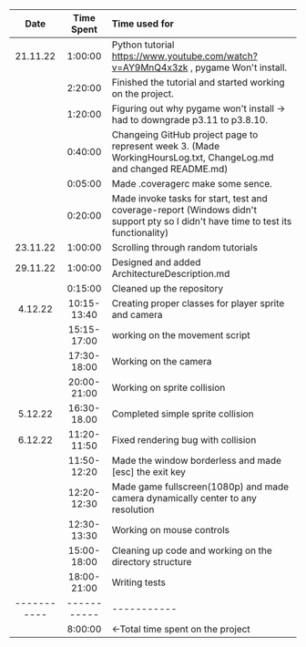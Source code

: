 |Date|Time Spent|Time used for|
| :---: | :---: | :--- |
|21.11.22|1:00:00|Python tutorial https://www.youtube.com/watch?v=AY9MnQ4x3zk , pygame Won't install.|
||2:20:00|Finished the tutorial and started working on the project.|
||1:20:00|Figuring out why pygame won't install -> had to downgrade p3.11 to p3.8.10.|
||0:40:00|Changeing GitHub project page to represent week 3. (Made WorkingHoursLog.txt, ChangeLog.md and changed README.md)|
||0:05:00|Made .coveragerc make some sence.|
||0:20:00|Made invoke tasks for start, test and coverage-report (Windows didn't support pty so I didn't have time to test its functionality)|
|23.11.22|1:00:00|Scrolling through random tutorials|
|29.11.22|1:00:00|Designed and added ArchitectureDescription.md|
||0:15:00|Cleaned up the repository|
|4.12.22|10:15-13:40|Creating proper classes for player sprite and camera|
||15:15-17:00|working on the movement script|
||17:30-18:00|Working on the camera|
||20:00-21:00|Working on sprite collision|
|5.12.22|16:30-18.00|Completed simple sprite collision|
|6.12.22|11:20-11:50|Fixed rendering bug with collision|
||11:50-12:20|Made the window borderless and made [esc] the exit key|
||12:20-12:30|Made game fullscreen(1080p) and made camera dynamically center to any resolution|
||12:30-13:30|Working on mouse controls|
||15:00-18:00|Cleaning up code and working on the directory structure|
||18:00-21:00|Writing tests|
|-----------|-----------|-----------|
||8:00:00|<-Total time spent on the project|
